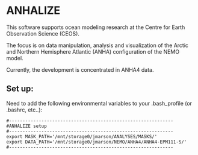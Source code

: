 # ANHALIZE

This software supports ocean modeling research at the Centre for Earth Observation Science (CEOS). 

The focus is on data manipulation, analysis and visualization of the Arctic and Northern Hemisphere Atlantic (ANHA) configuration of the NEMO model. 

Currently, the development is concentrated in ANHA4 data. 




## Set up:

Need to add the following environmental variables to your .bash_profile (or .bashrc, etc..):
``` 
#------------------------------------------------------------- 
#ANHALIZE setup
#-------------------------------------------------------------
export MASK_PATH='/mnt/storage0/jmarson/ANALYSES/MASKS/'
export DATA_PATH='/mnt/storage0/jmarson/NEMO/ANHA4/ANHA4-EPM111-S/'
#-------------------------------------------------------------
```